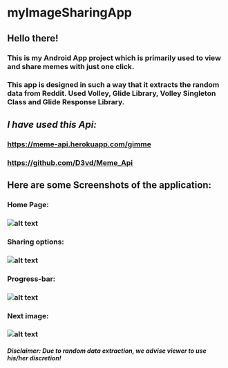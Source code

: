 # myImageSharingApp
## Hello there!

### This is my Android App project which is primarily used to view and share memes with just one click.

### This app is designed in such a way that it extracts the random data from Reddit. Used Volley, Glide Library, Volley Singleton Class and Glide Response Library.

## *I have used this Api:*
### https://meme-api.herokuapp.com/gimme
### https://github.com/D3vd/Meme_Api

## **Here are some Screenshots of the application:**

### Home Page:
### ![alt text](.\Screenshots\Screenshot_20201012-205937.png "homePage")

### Sharing options: 
### ![alt text](.\Screenshots\Screenshot_20201012-210027.png "shareOptions")

### Progress-bar: 
### ![alt text](.\Screenshots\Screenshot_20201012-205826.png "progressBar")

### Next image: 
### ![alt text](.\Screenshots\Screenshot_20201012-210333.png "nextImage")


#### *Disclaimer: Due to random data extraction, we advise viewer to use his/her discretion!*
